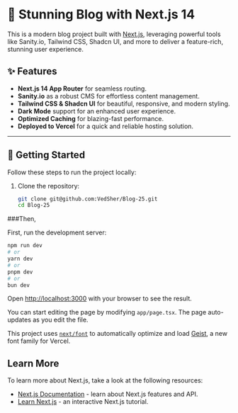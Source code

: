 # 🚀 Stunning Blog with Next.js 14  

This is a modern blog project built with [Next.js](https://nextjs.org), leveraging powerful tools like Sanity.io, Tailwind CSS, Shadcn UI, and more to deliver a feature-rich, stunning user experience.  

## ✨ Features  

- **Next.js 14 App Router** for seamless routing.  
- **Sanity.io** as a robust CMS for effortless content management.  
- **Tailwind CSS & Shadcn UI** for beautiful, responsive, and modern styling.  
- **Dark Mode** support for an enhanced user experience.  
- **Optimized Caching** for blazing-fast performance.  
- **Deployed to Vercel** for a quick and reliable hosting solution.  

---

## 🚀 Getting Started  

Follow these steps to run the project locally:

1. Clone the repository:
   ```bash
   git clone git@github.com:VedSher/Blog-25.git
   cd Blog-25

###Then,

First, run the development server:

```bash
npm run dev
# or
yarn dev
# or
pnpm dev
# or
bun dev
```

Open [http://localhost:3000](http://localhost:3000) with your browser to see the result.

You can start editing the page by modifying `app/page.tsx`. The page auto-updates as you edit the file.

This project uses [`next/font`](https://nextjs.org/docs/app/building-your-application/optimizing/fonts) to automatically optimize and load [Geist](https://vercel.com/font), a new font family for Vercel.

## Learn More

To learn more about Next.js, take a look at the following resources:

- [Next.js Documentation](https://nextjs.org/docs) - learn about Next.js features and API.
- [Learn Next.js](https://nextjs.org/learn) - an interactive Next.js tutorial.
